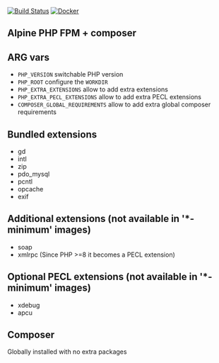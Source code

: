 [![Build Status][ico-github-actions]][link-github-actions]
[![Docker][ico-microbadger]][link-microbadger]

Alpine PHP FPM + composer
--

ARG vars
---

 - `PHP_VERSION` switchable PHP version
 - `PHP_ROOT` configure the `WORKDIR`
 - `PHP_EXTRA_EXTENSIONS` allow to add extra extensions
 - `PHP_EXTRA_PECL_EXTENSIONS` allow to add extra PECL extensions
 - `COMPOSER_GLOBAL_REQUIREMENTS` allow to add extra global composer requirements

Bundled extensions
---

 - gd
 - intl
 - zip
 - pdo_mysql
 - pcntl
 - opcache
 - exif

Additional extensions (not available in '*-minimum' images)
---

 - soap
 - xmlrpc (Since PHP >=8 it becomes a PECL extension)

Optional PECL extensions (not available in '*-minimum' images)
---

 - xdebug
 - apcu

Composer
--- 

Globally installed with no extra packages

[ico-github-actions]: https://github.com/Prometee/docker-php-fpm/workflows/Build/badge.svg
[ico-microbadger]: https://images.microbadger.com/badges/image/fluxaudio/php-fpm.svg

[link-github-actions]: https://github.com/Prometee/docker-php-fpm/actions?query=workflow%3A"Build"
[link-microbadger]: https://microbadger.com/images/fluxaudio/php-fpm

